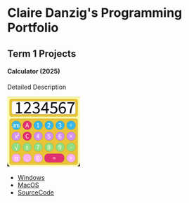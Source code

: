 # Claire Danzig's Programming Portfolio

## Term 1 Projects

#### Calculator (2025)

Detailed Description

![RunningCalculator](https://github.com/SkylineHighStudent/Portfolio25-26/blob/main/images/calc.png?raw=true)

* [Windows]()
* [MacOS]()
* [SourceCode]()
